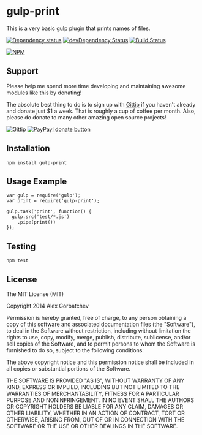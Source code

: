 # gulp-print

This is a very basic [gulp](http://gulpjs.com) plugin that prints names of files.

[![Dependency status](https://david-dm.org/alexgorbatchev/gulp-print.png)](https://david-dm.org/alexgorbatchev/gulp-print)
[![devDependency Status](https://david-dm.org/alexgorbatchev/gulp-print/dev-status.png)](https://david-dm.org/alexgorbatchev/gulp-print#info=devDependencies)
[![Build Status](https://secure.travis-ci.org/alexgorbatchev/gulp-print.png?branch=master)](https://travis-ci.org/alexgorbatchev/gulp-print)

[![NPM](https://nodei.co/npm/gulp-print.png?downloads=true)](https://npmjs.org/package/gulp-print)

## Support

Please help me spend more time developing and maintaining awesome modules like this by donating!

The absolute best thing to do is to sign up with [Gittip](http://gittip.com) if you haven't already and donate just $1 a week. That is roughly a cup of coffee per month. Also, please do donate to many other amazing open source projects!

[![Gittip](http://img.shields.io/gittip/alexgorbatchev.png)](https://www.gittip.com/alexgorbatchev/)
[![PayPayl donate button](http://img.shields.io/paypal/donate.png?color=yellow)](https://www.paypal.com/cgi-bin/webscr?cmd=_s-xclick&hosted_button_id=PSDPM9268P8RW "Donate once-off to this project using Paypal")

## Installation

    npm install gulp-print

## Usage Example

    var gulp = require('gulp');
    var print = require('gulp-print');

    gulp.task('print', function() {
      gulp.src('test/*.js')
        .pipe(print())
    });

## Testing

    npm test

## License

The MIT License (MIT)

Copyright 2014 Alex Gorbatchev

Permission is hereby granted, free of charge, to any person obtaining a copy
of this software and associated documentation files (the "Software"), to deal
in the Software without restriction, including without limitation the rights
to use, copy, modify, merge, publish, distribute, sublicense, and/or sell
copies of the Software, and to permit persons to whom the Software is
furnished to do so, subject to the following conditions:

The above copyright notice and this permission notice shall be included in
all copies or substantial portions of the Software.

THE SOFTWARE IS PROVIDED "AS IS", WITHOUT WARRANTY OF ANY KIND, EXPRESS OR
IMPLIED, INCLUDING BUT NOT LIMITED TO THE WARRANTIES OF MERCHANTABILITY,
FITNESS FOR A PARTICULAR PURPOSE AND NONINFRINGEMENT. IN NO EVENT SHALL THE
AUTHORS OR COPYRIGHT HOLDERS BE LIABLE FOR ANY CLAIM, DAMAGES OR OTHER
LIABILITY, WHETHER IN AN ACTION OF CONTRACT, TORT OR OTHERWISE, ARISING FROM,
OUT OF OR IN CONNECTION WITH THE SOFTWARE OR THE USE OR OTHER DEALINGS IN
THE SOFTWARE.